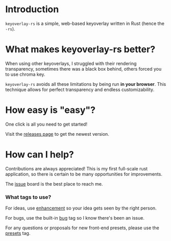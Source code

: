 # Introduction
`keyoverlay-rs` is a simple, web-based keyoverlay written in Rust (hence the `-rs`).

# What makes keyoverlay-rs better?
When using other keyoverlays, I struggled with their rendering transparency, sometimes there was a black box behind, others forced you to use chroma key.

`keyoverlay-rs` avoids all these limitations by being run **in your browser**. This technique allows for perfect transparency and endless customizability. 

# How easy is "easy"?
One click is all you need to get started!

Visit the [releases page](https://github.com/TheRacc2/keyoverlay-rs/releases) to get the newest version.

# How can I help?
Contributions are always appreciated! This is my first full-scale rust application, so there is certain to be many opportunities for improvements.

The [issue](https://github.com/TheRacc2/keyoverlay-rs/issues) board is the best place to reach me.

### What tags to use?
For ideas, use [enhancement](https://github.com/TheRacc2/keyoverlay-rs/labels/enhancement) so your idea gets seen by the right person.

For bugs, use the built-in [bug](https://github.com/TheRacc2/keyoverlay-rs/labels/bug) tag so I know there's been an issue.

For any questions or proposals for new front-end presets, please use the [presets](https://github.com/TheRacc2/keyoverlay-rs/labels/presets) tag.
